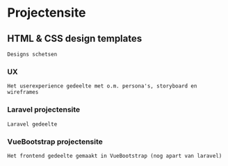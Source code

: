 # Projectensite

## HTML & CSS design templates
```
Designs schetsen
```

### UX
```
Het userexperience gedeelte met o.m. persona's, storyboard en wireframes
```

### Laravel projectensite
```
Laravel gedeelte
```

### VueBootstrap projectensite
```
Het frontend gedeelte gemaakt in VueBootstrap (nog apart van laravel)
